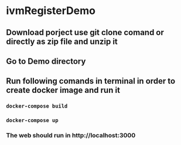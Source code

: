 # ivmRegisterDemo
## Download porject use git clone comand or directly as zip file and unzip it
## Go to Demo directory
## Run following comands in terminal in order to create docker image and run it
### `docker-compose build` 

### `docker-compose up`
### The web should run in http://localhost:3000
